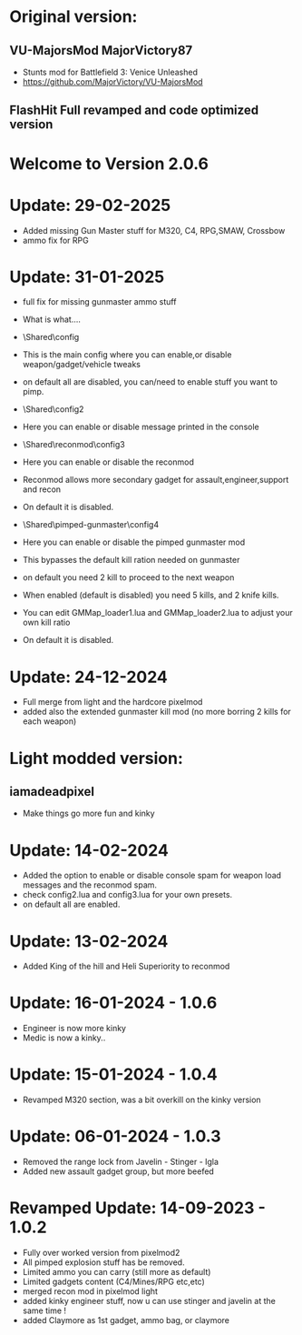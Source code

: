 # Original version:
## VU-MajorsMod MajorVictory87
- Stunts mod for Battlefield 3: Venice Unleashed
- https://github.com/MajorVictory/VU-MajorsMod

## FlashHit Full revamped and code optimized version

# Welcome to Version 2.0.6
# Update: 29-02-2025
- Added missing Gun Master stuff for M320, C4, RPG,SMAW, Crossbow
- ammo fix for RPG

# Update: 31-01-2025
- full fix for missing gunmaster ammo stuff
- What is what....

- \Shared\config
- This is the main config where you can enable,or disable weapon/gadget/vehicle tweaks
- on default all are disabled, you can/need to enable stuff you want to pimp.

- \Shared\config2
- Here you can enable or disable message printed in the console

- \Shared\reconmod\config3
- Here you can enable or disable the reconmod
- Reconmod allows more secondary gadget for assault,engineer,support and recon
- On default it is disabled.

- \Shared\pimped-gunmaster\config4
- Here you can enable or disable the pimped gunmaster mod
- This bypasses the default kill ration needed on gunmaster
- on default you need 2 kill to proceed to the next weapon
- When enabled (default is disabled) you need 5 kills, and 2 knife kills.
- You can edit GMMap_loader1.lua and GMMap_loader2.lua to adjust your own kill ratio
- On default it is disabled.


# Update: 24-12-2024
- Full merge from light and the hardcore pixelmod
- added also the extended gunmaster kill mod (no more borring 2 kills for each weapon)

# Light modded version:
## iamadeadpixel
- Make things go more fun and kinky

# Update: 14-02-2024
- Added the option to enable or disable console spam for weapon load messages and the reconmod spam.
- check config2.lua and config3.lua for your own presets.
- on default all are enabled.

# Update: 13-02-2024
- Added King of the hill and Heli Superiority to reconmod

# Update: 16-01-2024 - 1.0.6
- Engineer is now more kinky
- Medic is now a kinky..

# Update: 15-01-2024 - 1.0.4
- Revamped M320 section, was a bit overkill on the kinky version

# Update: 06-01-2024 - 1.0.3
- Removed the range lock from Javelin - Stinger - Igla
- Added new assault gadget group, but more beefed

# Revamped Update: 14-09-2023 - 1.0.2
- Fully over worked version from pixelmod2
- All pimped explosion stuff has be removed.
- Limited ammo you can carry (still more as default)
- Limited gadgets content (C4/Mines/RPG etc,etc)
- merged recon mod in pixelmod light
- added kinky engineer stuff, now u can use stinger and javelin at the same time !
- added Claymore as 1st gadget, ammo bag, or claymore
